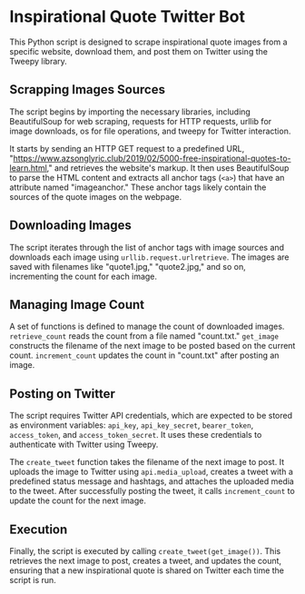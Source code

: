 # Inspirational Quote Twitter Bot

This Python script is designed to scrape inspirational quote images from a specific website, download them, and post them on Twitter using the Tweepy library.

## Scrapping Images Sources

The script begins by importing the necessary libraries, including BeautifulSoup for web scraping, requests for HTTP requests, urllib for image downloads, os for file operations, and tweepy for Twitter interaction.

It starts by sending an HTTP GET request to a predefined URL, "https://www.azsonglyric.club/2019/02/5000-free-inspirational-quotes-to-learn.html," and retrieves the website's markup. It then uses BeautifulSoup to parse the HTML content and extracts all anchor tags (`<a>`) that have an attribute named "imageanchor." These anchor tags likely contain the sources of the quote images on the webpage.

## Downloading Images

The script iterates through the list of anchor tags with image sources and downloads each image using `urllib.request.urlretrieve`. The images are saved with filenames like "quote1.jpg," "quote2.jpg," and so on, incrementing the count for each image.

## Managing Image Count

A set of functions is defined to manage the count of downloaded images. `retrieve_count` reads the count from a file named "count.txt." `get_image` constructs the filename of the next image to be posted based on the current count. `increment_count` updates the count in "count.txt" after posting an image.

## Posting on Twitter

The script requires Twitter API credentials, which are expected to be stored as environment variables: `api_key`, `api_key_secret`, `bearer_token`, `access_token`, and `access_token_secret`. It uses these credentials to authenticate with Twitter using Tweepy.

The `create_tweet` function takes the filename of the next image to post. It uploads the image to Twitter using `api.media_upload`, creates a tweet with a predefined status message and hashtags, and attaches the uploaded media to the tweet. After successfully posting the tweet, it calls `increment_count` to update the count for the next image.

## Execution

Finally, the script is executed by calling `create_tweet(get_image())`. This retrieves the next image to post, creates a tweet, and updates the count, ensuring that a new inspirational quote is shared on Twitter each time the script is run.

